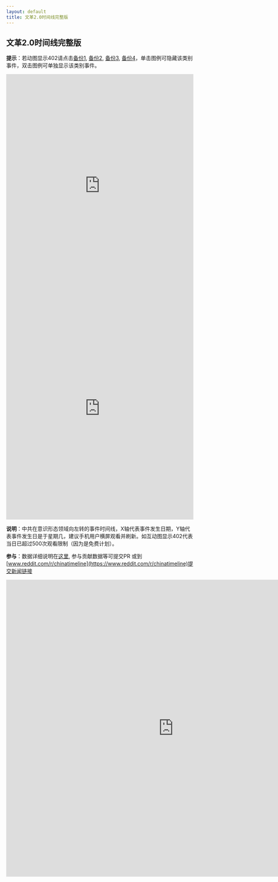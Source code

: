 ```yaml
---
layout: default
title: 文革2.0时间线完整版
---
```


## 文革2.0时间线完整版<a name="ideologicalwar"></a>
**提示**：若动图显示402请点击[备份1](./ideology_backup1.md), [备份2](./ideology_backup2.md), [备份3](./ideology_backup3.md), [备份4](./ideology_backup4.md)，单击图例可隐藏该类别事件，双击图例可单独显示该类别事件。

<!-- Start of iframe Code -->
<iframe width="100%" height="600" frameborder="0" scrolling="no" src="https://plot.ly/~chinatimeline/10.embed"></iframe>

<iframe width="100%" height="600" frameborder="0" scrolling="no" src="https://plot.ly/~chinatimeline/12.embed"></iframe>

<!-- End of iframe Code -->
**说明**：中共在意识形态领域向左转的事件时间线，X轴代表事件发生日期，Y轴代表事件发生日是于星期几，建议手机用户横屏观看并刷新。如互动图显示402代表当日已超过500次观看限制（因为是免费计划）。

**参与**：数据详细说明在[这里](https://github.com/chinatimeline/data), 参与贡献数据等可提交PR 或到[www.reddit.com/r/chinatimeline](https://www.reddit.com/r/chinatimeline)提交新闻链接

<iframe width="900" height="800" frameborder="0" scrolling="no" src="https://plot.ly/~chinatimeline/2.embed"></iframe>

